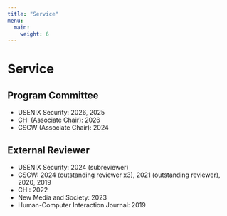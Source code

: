 ```yaml
---
title: "Service"
menu:
  main:
    weight: 6
---
```


# Service 
## Program Committee ##
* USENIX Security: 2026, 2025
* CHI (Associate Chair): 2026
* CSCW (Associate Chair): 2024

## External Reviewer ##
* USENIX Security: 2024 (subreviewer)
* CSCW: 2024 (outstanding reviewer x3), 2021 (outstanding reviewer), 2020, 2019
* CHI: 2022
* New Media and Society: 2023
* Human-Computer Interaction Journal: 2019 